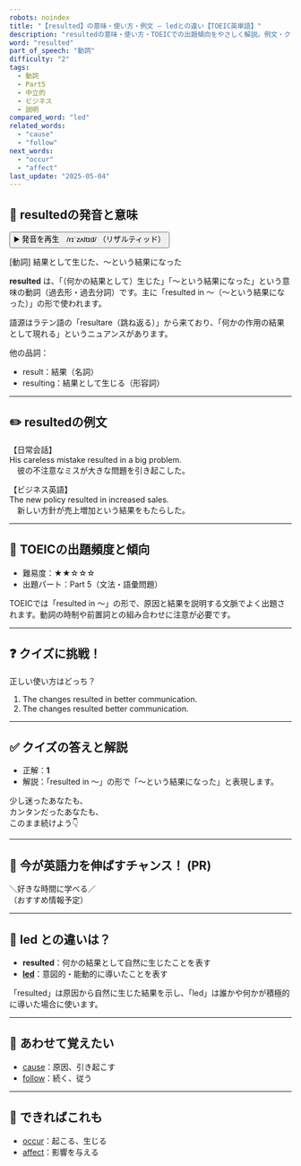 ```yaml
---
robots: noindex
title: "【resulted】の意味・使い方・例文 ― ledとの違い【TOEIC英単語】"
description: "resultedの意味・使い方・TOEICでの出題傾向をやさしく解説。例文・クイズ付きでledとの違いもわかりやすく学べます。"
word: "resulted"
part_of_speech: "動詞"
difficulty: "2"
tags:
  - 動詞
  - Part5
  - 中立的
  - ビジネス
  - 説明
compared_word: "led"
related_words:
  - "cause"
  - "follow"
next_words:
  - "occur"
  - "affect"
last_update: "2025-05-04"
---
```


## 🔰 resultedの発音と意味

<button class="play-audio" onclick="playTTS('resulted')">
  <span class="play-audio-main">
    ▶️ 発音を再生　/rɪˈzʌltɪd/
  </span>
  <span class="play-audio-sub">
    （リザルティッド）
  </span>
</button>

[動詞] 結果として生じた、～という結果になった

**resulted** は、「（何かの結果として）生じた」「～という結果になった」という意味の動詞（過去形・過去分詞）です。主に「resulted in ～（～という結果になった）」の形で使われます。

語源はラテン語の「resultare（跳ね返る）」から来ており、「何かの作用の結果として現れる」というニュアンスがあります。

他の品詞：  
- result：結果（名詞）
- resulting：結果として生じる（形容詞）

---

## ✏️ resultedの例文

【日常会話】  
His careless mistake resulted in a big problem.  
　彼の不注意なミスが大きな問題を引き起こした。

【ビジネス英語】  
The new policy resulted in increased sales.  
　新しい方針が売上増加という結果をもたらした。

---

## 🎯 TOEICの出題頻度と傾向

- 難易度：★★☆☆☆
- 出題パート：Part 5（文法・語彙問題）

TOEICでは「resulted in ～」の形で、原因と結果を説明する文脈でよく出題されます。動詞の時制や前置詞との組み合わせに注意が必要です。

---

## ❓ クイズに挑戦！

正しい使い方はどっち？

1. The changes resulted in better communication.  
2. The changes resulted better communication.

---

## ✅ クイズの答えと解説

- 正解：**1**
- 解説：「resulted in ～」の形で「～という結果になった」と表現します。

少し迷ったあなたも、  
カンタンだったあなたも、  
このまま続けよう👇️

---

## 🚀 今が英語力を伸ばすチャンス！ (PR)

<div class="info-center">
＼好きな時間に学べる／<br>  
（おすすめ情報予定）
</div>

---

## 🤔  led との違いは？

- **resulted**：何かの結果として自然に生じたことを表す
- **[led](/led)**：意図的・能動的に導いたことを表す

「resulted」は原因から自然に生じた結果を示し、「led」は誰かや何かが積極的に導いた場合に使います。

---

## 🧩 あわせて覚えたい

- [cause](/cause)：原因、引き起こす
- [follow](/follow)：続く、従う

---

## 📖 できればこれも

- [occur](/occur)：起こる、生じる
- [affect](/affect)：影響を与える

<!-- cvid: aid00_bid36 -->
